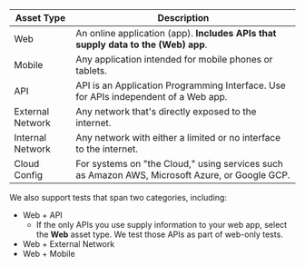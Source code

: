 | Asset Type       | Description                                                                                       |
|------------------|---------------------------------------------------------------------------------------------------|
| Web              | An online application (app). **Includes APIs that supply data to the (Web) app**.                     |
| Mobile           | Any application intended for mobile phones or tablets.                                             |
| API              | API is an Application Programming Interface. Use for APIs independent of a Web app. |
| External Network | Any network that's directly exposed to the internet.                                              |
| Internal Network | Any network with either a limited or no interface to the internet.                                |
| Cloud Config     | For systems on "the Cloud," using services such as Amazon AWS, Microsoft Azure, or Google GCP.    |

We also support tests that span two categories, including:

- Web + API
  - If the only APIs you use supply information to your web app, select the 
    **Web** asset type. We test those APIs as part of web-only tests.
- Web + External Network
- Web + Mobile